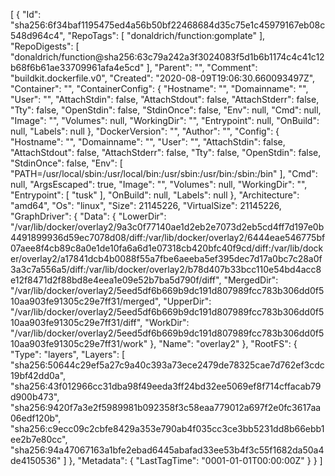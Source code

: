 [
  {
    "Id": "sha256:6f34baf1195475ed4a56b50bf22468684d35c75e1c45979167eb08c548d964c4",
    "RepoTags": [
      "donaldrich/function:gomplate"
    ],
    "RepoDigests": [
      "donaldrich/function@sha256:63c79a242a3f3024083f5d1b6b1174c4c41c12b68f6b61ae33709961afa4e5cd"
    ],
    "Parent": "",
    "Comment": "buildkit.dockerfile.v0",
    "Created": "2020-08-09T19:06:30.660093497Z",
    "Container": "",
    "ContainerConfig": {
      "Hostname": "",
      "Domainname": "",
      "User": "",
      "AttachStdin": false,
      "AttachStdout": false,
      "AttachStderr": false,
      "Tty": false,
      "OpenStdin": false,
      "StdinOnce": false,
      "Env": null,
      "Cmd": null,
      "Image": "",
      "Volumes": null,
      "WorkingDir": "",
      "Entrypoint": null,
      "OnBuild": null,
      "Labels": null
    },
    "DockerVersion": "",
    "Author": "",
    "Config": {
      "Hostname": "",
      "Domainname": "",
      "User": "",
      "AttachStdin": false,
      "AttachStdout": false,
      "AttachStderr": false,
      "Tty": false,
      "OpenStdin": false,
      "StdinOnce": false,
      "Env": [
        "PATH=/usr/local/sbin:/usr/local/bin:/usr/sbin:/usr/bin:/sbin:/bin"
      ],
      "Cmd": null,
      "ArgsEscaped": true,
      "Image": "",
      "Volumes": null,
      "WorkingDir": "",
      "Entrypoint": [
        "tusk"
      ],
      "OnBuild": null,
      "Labels": null
    },
    "Architecture": "amd64",
    "Os": "linux",
    "Size": 21145226,
    "VirtualSize": 21145226,
    "GraphDriver": {
      "Data": {
        "LowerDir": "/var/lib/docker/overlay2/9a3c0f77140ae1d2eb2e7073d2eb5cd4ff7d197e0b4491899936d59ec7078d08/diff:/var/lib/docker/overlay2/6444eae546775bf07aee8f4cb89c8a0e1de10fa6a6d1e07318cb420bfc40f9cd/diff:/var/lib/docker/overlay2/a17841dcb4b0088f55a7fbe6aeeba5ef395dec7d17a0bc7c28a0f3a3c7a556a5/diff:/var/lib/docker/overlay2/b78d407b33bcc110e54bd4acc8e12f8471d2f88bd8e4eea1e09e52b7ba5d790f/diff",
        "MergedDir": "/var/lib/docker/overlay2/5eed5df6b669b9dc191d807989fcc783b306dd0f510aa903fe91305c29e7ff31/merged",
        "UpperDir": "/var/lib/docker/overlay2/5eed5df6b669b9dc191d807989fcc783b306dd0f510aa903fe91305c29e7ff31/diff",
        "WorkDir": "/var/lib/docker/overlay2/5eed5df6b669b9dc191d807989fcc783b306dd0f510aa903fe91305c29e7ff31/work"
      },
      "Name": "overlay2"
    },
    "RootFS": {
      "Type": "layers",
      "Layers": [
        "sha256:50644c29ef5a27c9a40c393a73ece2479de78325cae7d762ef3cdc19bf42dd0a",
        "sha256:43f012966cc31dba98f49eeda3ff24bd32ee5069ef8f714cffacab79d900b473",
        "sha256:9420f7a3e2f5989981b092358f3c58eaa779012a697f2e0fc3617aa06edf120b",
        "sha256:c9ecc09c2cbfe8429a353e790ab4f035cc3ce3bb5231dd8b66ebb1ee2b7e80cc",
        "sha256:94a47067163a1bfe2ebad6445abafad33ee53b4f3c55f1682da50a4de4150536"
      ]
    },
    "Metadata": {
      "LastTagTime": "0001-01-01T00:00:00Z"
    }
  }
]
